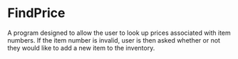 # FindPrice

A program designed to allow the user to look up prices associated with item numbers. 
If the item number is invalid, user is then asked whether or not they would like to add a new item to the inventory.
